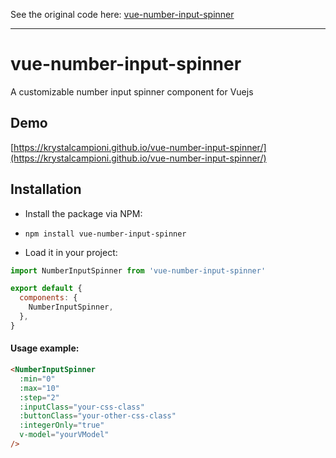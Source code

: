 See the original code here: [vue-number-input-spinner](https://github.com/krystalcampioni/vue-number-input-spinner/)

---


# vue-number-input-spinner
A customizable number input spinner component for Vuejs

## Demo
[https://krystalcampioni.github.io/vue-number-input-spinner/](https://krystalcampioni.github.io/vue-number-input-spinner/)

## Installation

* Install the package via NPM:

* `npm install vue-number-input-spinner`

* Load it in your project:

```javascript
import NumberInputSpinner from 'vue-number-input-spinner'

export default {
  components: {
    NumberInputSpinner,
  },
}
```

#### Usage example:
```html
<NumberInputSpinner
  :min="0"
  :max="10"
  :step="2"
  :inputClass="your-css-class"
  :buttonClass="your-other-css-class"
  :integerOnly="true"
  v-model="yourVModel"
/>
```
